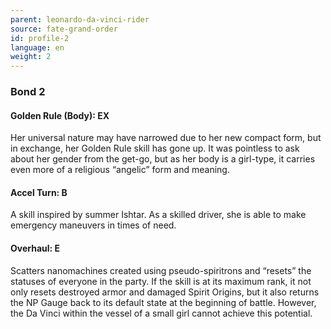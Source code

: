 ```yaml
---
parent: leonardo-da-vinci-rider
source: fate-grand-order
id: profile-2
language: en
weight: 2
---
```


### Bond 2

#### Golden Rule (Body): EX

Her universal nature may have narrowed due to her new compact form, but in exchange, her Golden Rule skill has gone up.
It was pointless to ask about her gender from the get-go, but as her body is a girl-type, it carries even more of a religious “angelic” form and meaning.

#### Accel Turn: B

A skill inspired by summer Ishtar.
As a skilled driver, she is able to make emergency maneuvers in times of need.

#### Overhaul: E

Scatters nanomachines created using pseudo-spiritrons and “resets” the statuses of everyone in the party.
If the skill is at its maximum rank, it not only resets destroyed armor and damaged Spirit Origins, but it also returns the NP Gauge back to its default state at the beginning of battle. However, the Da Vinci within the vessel of a small girl cannot achieve this potential.
